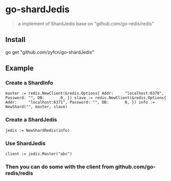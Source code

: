 # go-shardJedis

> a implement of ShardJedis base on "github.com/go-redis/redis"

## Install

go get "github.com/zyfcn/go-shardJedis"

## Example

### Create a ShardInfo
`
master := redis.NewClient(&redis.Options{
		Addr:     "localhost:6370",
		Password: "",
		DB:       0,
	})
slave := redis.NewClient(&redis.Options{
		Addr:     "localhost:6371",
		Password: "",
		DB:       0,
	})
info := NewShard("", master, slave)
`

### Create a ShardJedis
`
jedis := NewShardRedis(info)
`

### Use ShardJedis
`
client := jedis.Master("abc")
`

### Then you can do some with the client from github.com/go-redis/redis


